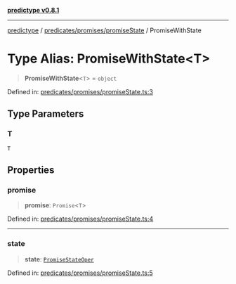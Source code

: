 [**predictype v0.8.1**](../../../../README.md)

***

[predictype](../../../../modules.md) / [predicates/promises/promiseState](../README.md) / PromiseWithState

# Type Alias: PromiseWithState\<T\>

> **PromiseWithState**\<`T`\> = `object`

Defined in: [predicates/promises/promiseState.ts:3](https://github.com/maduhaime/predictype/blob/2310adbaccb6fbc00cdab8e345e79bd5b09e40f5/src/predicates/promises/promiseState.ts#L3)

## Type Parameters

### T

`T`

## Properties

### promise

> **promise**: `Promise`\<`T`\>

Defined in: [predicates/promises/promiseState.ts:4](https://github.com/maduhaime/predictype/blob/2310adbaccb6fbc00cdab8e345e79bd5b09e40f5/src/predicates/promises/promiseState.ts#L4)

***

### state

> **state**: [`PromiseStateOper`](../../../../promises/enums/type-aliases/PromiseStateOper.md)

Defined in: [predicates/promises/promiseState.ts:5](https://github.com/maduhaime/predictype/blob/2310adbaccb6fbc00cdab8e345e79bd5b09e40f5/src/predicates/promises/promiseState.ts#L5)
